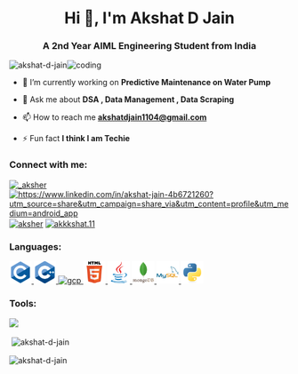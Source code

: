 <h1 align="center">Hi 👋, I'm Akshat D Jain</h1>
<h3 align="center">A 2nd Year AIML Engineering Student from India</h3>


<img align="right" alt="coding" width="400" src="https://media.licdn.com/dms/image/D4D12AQH4mcQALwgZ7Q/article-cover_image-shrink_600_2000/0/1691989932071?e=2147483647&v=beta&t=uwm5lxFiqURXuzG_xnf9hrIr-_sojSaQ4ggruUAYsmU">

<p align="left"> <img src="https://komarev.com/ghpvc/?username=akshat-d-jain&label=Profile%20views&color=0e75b6&style=flat" alt="akshat-d-jain" /> </p>

- 🔭 I’m currently working on **Predictive Maintenance on Water Pump**

- 💬 Ask me about **DSA , Data Management , Data Scraping**

- 📫 How to reach me **akshatdjain1104@gmail.com**

- ⚡ Fun fact **I think I am Techie**

<h3 align="left">Connect with me:</h3>
<p align="left">
<a href="https://twitter.com/_aksher" target="blank"><img align="center" src="https://raw.githubusercontent.com/rahuldkjain/github-profile-readme-generator/master/src/images/icons/Social/twitter.svg" alt="_aksher" height="30" width="40" /></a>
<a href="https://linkedin.com/in/https://www.linkedin.com/in/akshat-jain-4b6721260?utm_source=share&utm_campaign=share_via&utm_content=profile&utm_medium=android_app" target="blank"><img align="center" src="https://raw.githubusercontent.com/rahuldkjain/github-profile-readme-generator/master/src/images/icons/Social/linked-in-alt.svg" alt="https://www.linkedin.com/in/akshat-jain-4b6721260?utm_source=share&utm_campaign=share_via&utm_content=profile&utm_medium=android_app" height="30" width="40" /></a>
<a href="https://kaggle.com/aksher" target="blank"><img align="center" src="https://raw.githubusercontent.com/rahuldkjain/github-profile-readme-generator/master/src/images/icons/Social/kaggle.svg" alt="aksher" height="30" width="40" /></a>
<a href="https://instagram.com/akkkshat.11" target="blank"><img align="center" src="https://raw.githubusercontent.com/rahuldkjain/github-profile-readme-generator/master/src/images/icons/Social/instagram.svg" alt="akkkshat.11" height="30" width="40" /></a>
</p>

<h3 align="left">Languages:</h3>
<p align="left"> <a href="https://www.cprogramming.com/" target="_blank" rel="noreferrer"> <img src="https://raw.githubusercontent.com/devicons/devicon/master/icons/c/c-original.svg" alt="c" width="40" height="40"/> </a> <a href="https://www.w3schools.com/cpp/" target="_blank" rel="noreferrer"> <img src="https://raw.githubusercontent.com/devicons/devicon/master/icons/cplusplus/cplusplus-original.svg" alt="cplusplus" width="40" height="40"/> </a> <a href="https://cloud.google.com" target="_blank" rel="noreferrer"> <img src="https://www.vectorlogo.zone/logos/google_cloud/google_cloud-icon.svg" alt="gcp" width="40" height="40"/> </a> <a href="https://www.w3.org/html/" target="_blank" rel="noreferrer"> <img src="https://raw.githubusercontent.com/devicons/devicon/master/icons/html5/html5-original-wordmark.svg" alt="html5" width="40" height="40"/> </a> <a href="https://www.java.com" target="_blank" rel="noreferrer"> <img src="https://raw.githubusercontent.com/devicons/devicon/master/icons/java/java-original.svg" alt="java" width="40" height="40"/> </a> <a href="https://www.mongodb.com/" target="_blank" rel="noreferrer"> <img src="https://raw.githubusercontent.com/devicons/devicon/master/icons/mongodb/mongodb-original-wordmark.svg" alt="mongodb" width="40" height="40"/> </a> <a href="https://www.mysql.com/" target="_blank" rel="noreferrer"> <img src="https://raw.githubusercontent.com/devicons/devicon/master/icons/mysql/mysql-original-wordmark.svg" alt="mysql" width="40" height="40"/> </a> <a href="https://www.python.org" target="_blank" rel="noreferrer"> <img src="https://raw.githubusercontent.com/devicons/devicon/master/icons/python/python-original.svg" alt="python" width="40" height="40"/> </a> </p>

<h3 align="left">Tools:</h3>
<p align="left"><img src="https://skillicons.dev/icons?i=c,c++,java,googlecloud,vscode,replit,github,mongodb"> </a> </p>
<p>&nbsp;<img align="center" src="https://github-readme-stats.vercel.app/api?username=akshat-d-jain&show_icons=true&locale=en" alt="akshat-d-jain" /></p>

<p><img align="center" src="https://github-readme-streak-stats.herokuapp.com/?user=akshat-d-jain&" alt="akshat-d-jain" /></p>
